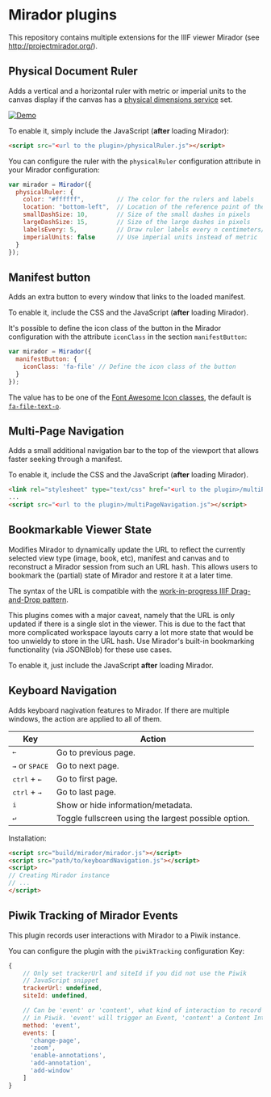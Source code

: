 # Mirador plugins

This repository contains multiple extensions for the IIIF viewer Mirador (see http://projectmirador.org/).

## Physical Document Ruler

Adds a vertical and a horizontal ruler with metric or imperial units to the
canvas display if the canvas has a [physical dimensions service](http://iiif.io/api/annex/services/#physical-dimensions)
set.

[![Demo](https://thumbs.gfycat.com/InexperiencedPoshArabianhorse-size_restricted.gif)](https://gfycat.com/InexperiencedPoshArabianhorse)

To enable it, simply include the JavaScript (**after** loading Mirador):

```html
<script src="<url to the plugin>/physicalRuler.js"></script>
```

You can configure the ruler with the `physicalRuler` configuration attribute
in your Mirador configuration:

```javascript
var mirador = Mirador({
  physicalRuler: {
    color: "#ffffff",         // The color for the rulers and labels
    location: "bottom-left",  // Location of the reference point of the rulers
    smallDashSize: 10,        // Size of the small dashes in pixels
    largeDashSize: 15,        // Size of the large dashes in pixels
    labelsEvery: 5,           // Draw ruler labels every n centimeters/inches
    imperialUnits: false      // Use imperial units instead of metric
  }
});
```

## Manifest button

Adds an extra button to every window that links to the loaded manifest.

To enable it, include the CSS and the JavaScript (**after** loading Mirador).

It's possible to define the icon class of the button in the Mirador configuration with the attribute `iconClass` in the section `manifestButton`:

```js
var mirador = Mirador({
  manifestButton: {
    iconClass: 'fa-file' // Define the icon class of the button
  }
});
```

The value has to be one of the [Font Awesome Icon classes](http://fontawesome.io/icon), the default is [`fa-file-text-o`](http://fontawesome.io/icon/file-text-o/).

## Multi-Page Navigation

Adds a small additional navigation bar to the top of the viewport that
allows faster seeking through a manifest.

To enable it, include the CSS and the JavaScript (**after** loading Mirador).

```html
<link rel="stylesheet" type="text/css" href="<url to the plugin>/multiPageNavigation.css" />
...
<script src="<url to the plugin>/multiPageNavigation.js"></script>
```

## Bookmarkable Viewer State

Modifies Mirador to dynamically update the URL to reflect the currently
selected view type (image, book, etc), manifest and canvas and to reconstruct
a Mirador session from such an URL hash. This allows users to bookmark the
(partial) state of Mirador and restore it at a later time.

The syntax of the URL is compatible with the [work-in-progress IIIF Drag-and-Drop pattern](http://zimeon.github.io/iiif-dragndrop/).

This plugins comes with a major caveat, namely that the URL is only updated
if there is a single slot in the viewer. This is due to the fact that more
complicated workspace layouts carry a lot more state that would be too
unwieldy to store in the URL hash. Use Mirador's built-in bookmarking
functionality (via JSONBlob) for these use cases.

To enable it, just include the JavaScript **after** loading Mirador.

## Keyboard Navigation

Adds keyboard nagivation features to Mirador. If there are multiple windows, the action are applied to all of them.

| Key                              | Action                                               |
| -------------------------------- | ---------------------------------------------------- |
| <kbd>←</kbd>                     | Go to previous page.                                 |
| <kbd>→</kbd> or <kbd>SPACE</kbd> | Go to next page.                                     |
| <kbd>ctrl</kbd> + <kbd>←</kbd>   | Go to first page.                                    |
| <kbd>ctrl</kbd> + <kbd>→</kbd>   | Go to last page.                                     |
| <kbd>i</kbd>                     | Show or hide information/metadata.                   |
| <kbd>↵</kbd>                     | Toggle fullscreen using the largest possible option. |

Installation:

```html
<script src="build/mirador/mirador.js"></script>
<script src="path/to/keyboardNavigation.js"></script>
<script>
// Creating Mirador instance
// ...
</script>
```


## Piwik Tracking of Mirador Events

This plugin records user interactions with Mirador to a Piwik instance.

You can configure the plugin with the `piwikTracking` configuration Key:

```js
{
    // Only set trackerUrl and siteId if you did not use the Piwik
    // JavaScript snippet
    trackerUrl: undefined,
    siteId: undefined,

    // Can be 'event' or 'content', what kind of interaction to record
    // in Piwik. 'event' will trigger an Event, 'content' a Content Interaction.
    method: 'event',
    events: [
      'change-page',
      'zoom',
      'enable-annotations',
      'add-annotation',
      'add-window'
    ]
}
```
